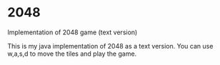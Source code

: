 # 2048
Implementation of 2048 game (text version)

This is my java implementation of 2048 as a text version. You can use w,a,s,d to move the tiles and play the game.
